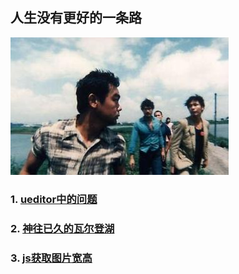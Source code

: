 ## 人生没有更好的一条路
![image](https://github.com/qingfengmy/blogs/raw/master/sources/time.jpg)
### 1. [ueditor中的问题](https://github.com/qingfengmy/blogs/blob/master/articles/20170920_ueditor%E4%B8%AD%E7%9A%84%E9%97%AE%E9%A2%98%E8%AE%B0%E5%BD%95.markdown)
### 2. [神往已久的瓦尔登湖](https://github.com/qingfengmy/blogs/blob/master/articles/20170921_%E7%A5%9E%E5%BE%80%E5%B7%B2%E4%B9%85%E7%9A%84%E7%93%A6%E5%B0%94%E7%99%BB%E6%B9%96.markdown)
### 3. [js获取图片宽高](https://github.com/qingfengmy/blogs/blob/master/articles/20170922_js%E8%8E%B7%E5%8F%96%E5%9B%BE%E7%89%87%E5%AE%BD%E9%AB%98.markdown)

